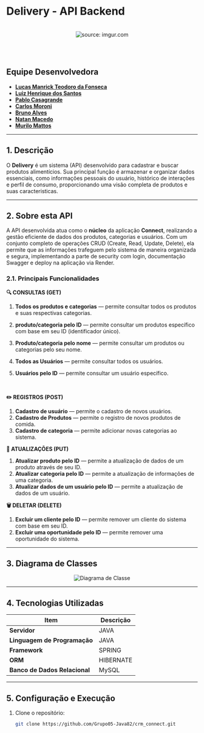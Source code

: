 # Delivery - API Backend

<br />

<div align="center">
   <img src="https://i.imgur.com/6BZsRoI.png" title="source: imgur.com" /> 
</div>

<br /><br />

## Equipe Desenvolvedora

* [**Lucas Manrick Teodoro da Fonseca**](https://github.com/lucasmanrick)
* [**Luiz Henrique dos Santos**](https://github.com/luizsantos7)
* [**Pablo Casagrande**](https://github.com/Pablo-Casagrande)
* [**Carlos Moroni**](https://github.com/carlosmoronisud)
* [**Bruno Alves**](https://github.com/BrunoAlves-tech)
* [**Natan Macedo**](https://github.com/natanmac)
* [**Murilo Mattos**](https://github.com/Matttosz)

---

## 1. Descrição

O **Delivery** é um sistema (API) desenvolvido para cadastrar e buscar produtos alimentícios. Sua principal função é armazenar e organizar dados essenciais, como informações pessoais do usuário, histórico de interações e perfil de consumo, proporcionando uma visão completa de produtos e suas caracteristicas.

---

## 2. Sobre esta API

A API desenvolvida atua como o **núcleo** da aplicação **Connect**, realizando a gestão eficiente de dados dos produtos, categorias e usuários. Com um conjunto completo de operações CRUD (Create, Read, Update, Delete), ela permite que as informações trafeguem pelo sistema de maneira organizada e segura, implementando a parte de security com login, documentação Swagger e deploy na aplicação via Render.



### 2.1. Principais Funcionalidades

**🔍 CONSULTAS (GET)**

1. **Todos os produtos e categorias** — permite consultar todos os produtos e suas respectivas categorias.

2. **produto/categoria pelo ID** — permite consultar um produtos específico com base em seu ID (identificador único).

3. **Produto/categoria pelo nome** — permite consultar um produtos ou categorias pelo seu nome.

4. **Todos as Usuários** — permite consultar todos os usuários.

5. **Usuários pelo ID** — permite consultar um usuário específico.
   
   <br>

**✏️ REGISTROS (POST)**

1. **Cadastro de usuário** — permite o cadastro de novos usuários.
2. **Cadastro de Produtos** — permite o registro de novos produtos de comida.
3. **Cadastro de categoria** — permite adicionar novas categorias ao sistema.



**🔄 ATUALIZAÇÕES (PUT)**

1. **Atualizar produto pelo ID** — permite a atualização de dados de um produto através de seu ID.
2. **Atualizar categoria pelo ID** — permite a atualização de informações de uma categoria.
3. **Atualizar dados de um usuário pelo ID** — permite a atualização de dados de um usuário.



**🗑️ DELETAR (DELETE)**

1. **Excluir um cliente pelo ID** — permite remover um cliente do sistema com base em seu ID.
2. **Excluir uma oportunidade pelo ID** — permite remover uma oportunidade do sistema.
   
   

---

## 3. Diagrama de Classes



<div align="center">
   <img src="https://i.imgur.com/4WrtHM3.png" alt="Diagrama de Classe"/>
</div>

---

## 4. Tecnologias Utilizadas

| Item                          | Descrição |
| ----------------------------- | --------- |
| **Servidor**                  | JAVA      |
| **Linguagem de Programação**  | JAVA      |
| **Framework**                 | SPRING    |
| **ORM**                       | HIBERNATE |
| **Banco de Dados Relacional** | MySQL     |

---

## 5. Configuração e Execução

1. Clone o repositório:
   
   ```bash
   git clone https://github.com/Grupo05-Java82/crm_connect.git
   ```
